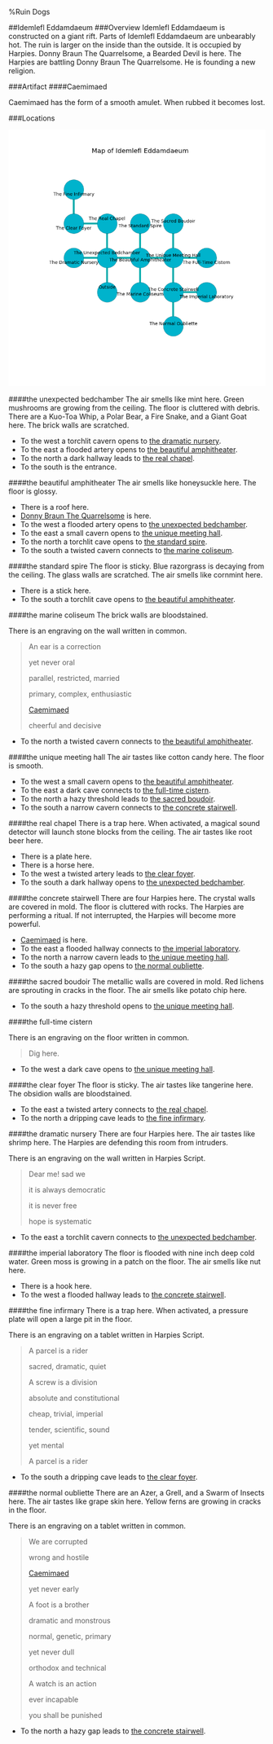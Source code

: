 %Ruin Dogs

##Idemlefl Eddamdaeum
###Overview
Idemlefl Eddamdaeum is constructed on a giant rift. Parts of Idemlefl Eddamdaeum are unbearably hot. The ruin is larger on the inside than the outside. It is occupied by Harpies. <a name="Donny-Braun-The-Quarrelsome"></a>Donny Braun The Quarrelsome, a Bearded Devil is here. The Harpies are battling Donny Braun The Quarrelsome. He  is founding a new religion. 



###Artifact
####<a name="Caemimaed"></a>Caemimaed


Caemimaed has the form of a smooth amulet. When rubbed it becomes lost. 





###Locations


![](../v2/images/Idemlefl-Eddamdaeum.png)

####<a name="the-unexpected-bedchamber"></a>the unexpected bedchamber
The air smells like mint here. Green mushrooms are growing from the ceiling. The floor is cluttered with debris. There are a Kuo-Toa Whip, a Polar Bear, a Fire Snake, and a Giant Goat here. The brick walls are scratched. 



* To the west a torchlit cavern opens to [the dramatic nursery](#the-dramatic-nursery).
* To the east a flooded artery opens to [the beautiful amphitheater](#the-beautiful-amphitheater).
* To the north a dark hallway leads to [the real chapel](#the-real-chapel).
* To the south is the entrance.


####<a name="the-beautiful-amphitheater"></a>the beautiful amphitheater
The air smells like honeysuckle here. The floor is glossy. 



* There is a roof here.
* [Donny Braun The Quarrelsome](#Donny-Braun-The-Quarrelsome) is here.
* To the west a flooded artery opens to [the unexpected bedchamber](#the-unexpected-bedchamber).
* To the east a small cavern opens to [the unique meeting hall](#the-unique-meeting-hall).
* To the north a torchlit cave opens to [the standard spire](#the-standard-spire).
* To the south a twisted cavern connects to [the marine coliseum](#the-marine-coliseum).


####<a name="the-standard-spire"></a>the standard spire
The floor is sticky. Blue razorgrass is decaying from the ceiling. The glass walls are scratched. The air smells like cornmint here. 



* There is a stick here.
* To the south a torchlit cave opens to [the beautiful amphitheater](#the-beautiful-amphitheater).


####<a name="the-marine-coliseum"></a>the marine coliseum
The brick walls are bloodstained. 

There is an engraving on the wall written in common. 

> An ear is a correction
>
> yet never oral
>
> parallel, restricted, married
>
> primary, complex, enthusiastic
>
> [Caemimaed](#Caemimaed)
>
> cheerful and decisive
>


* To the north a twisted cavern connects to [the beautiful amphitheater](#the-beautiful-amphitheater).


####<a name="the-unique-meeting-hall"></a>the unique meeting hall
The air tastes like cotton candy here. The floor is smooth. 



* To the west a small cavern opens to [the beautiful amphitheater](#the-beautiful-amphitheater).
* To the east a dark cave connects to [the full-time cistern](#the-full-time-cistern).
* To the north a hazy threshold leads to [the sacred boudoir](#the-sacred-boudoir).
* To the south a narrow cavern connects to [the concrete stairwell](#the-concrete-stairwell).


####<a name="the-real-chapel"></a>the real chapel
There is a trap here. When activated, a magical sound detector will launch stone blocks from the ceiling. The air tastes like root beer here. 



* There is a plate here.
* There is a horse here.
* To the west a twisted artery leads to [the clear foyer](#the-clear-foyer).
* To the south a dark hallway opens to [the unexpected bedchamber](#the-unexpected-bedchamber).


####<a name="the-concrete-stairwell"></a>the concrete stairwell
There are four Harpies here. The crystal walls are covered in mold. The floor is cluttered with rocks. The Harpies are performing a ritual. If not interrupted, the Harpies will become more powerful. 



* [Caemimaed](#Caemimaed) is here.
* To the east a flooded hallway connects to [the imperial laboratory](#the-imperial-laboratory).
* To the north a narrow cavern leads to [the unique meeting hall](#the-unique-meeting-hall).
* To the south a hazy gap opens to [the normal oubliette](#the-normal-oubliette).


####<a name="the-sacred-boudoir"></a>the sacred boudoir
The metallic walls are covered in mold. Red lichens are sprouting in cracks in the floor. The air smells like potato chip here. 



* To the south a hazy threshold opens to [the unique meeting hall](#the-unique-meeting-hall).


####<a name="the-full-time-cistern"></a>the full-time cistern


There is an engraving on the floor written in common. 

> Dig here.
>


* To the west a dark cave opens to [the unique meeting hall](#the-unique-meeting-hall).


####<a name="the-clear-foyer"></a>the clear foyer
The floor is sticky. The air tastes like tangerine here. The obsidion walls are bloodstained. 



* To the east a twisted artery connects to [the real chapel](#the-real-chapel).
* To the north a dripping cave leads to [the fine infirmary](#the-fine-infirmary).


####<a name="the-dramatic-nursery"></a>the dramatic nursery
There are four Harpies here. The air tastes like shrimp here. The Harpies are defending this room from intruders. 

There is an engraving on the wall written in Harpies Script. 

> Dear me! sad we
>
> it is always democratic
>
> it is never free
>
> hope is systematic
>


* To the east a torchlit cavern connects to [the unexpected bedchamber](#the-unexpected-bedchamber).


####<a name="the-imperial-laboratory"></a>the imperial laboratory
The floor is flooded with nine inch deep cold water. Green moss is growing in a patch on the floor. The air smells like nut here. 



* There is a hook here.
* To the west a flooded hallway leads to [the concrete stairwell](#the-concrete-stairwell).


####<a name="the-fine-infirmary"></a>the fine infirmary
There is a trap here. When activated, a pressure plate will open a large pit in the floor. 

There is an engraving on a tablet written in Harpies Script. 

> A parcel is a rider
>
> sacred, dramatic, quiet
>
> A screw is a division
>
> absolute and constitutional
>
> cheap, trivial, imperial
>
> tender, scientific, sound
>
> yet mental
>
> A parcel is a rider
>


* To the south a dripping cave leads to [the clear foyer](#the-clear-foyer).


####<a name="the-normal-oubliette"></a>the normal oubliette
There are an Azer, a Grell, and a Swarm of Insects here. The air tastes like grape skin here. Yellow ferns are growing in cracks in the floor. 

There is an engraving on a tablet written in common. 

> We are corrupted
>
> wrong and hostile
>
> [Caemimaed](#Caemimaed)
>
> yet never early
>
> A foot is a brother
>
> dramatic and monstrous
>
> normal, genetic, primary
>
> yet never dull
>
> orthodox and technical
>
> A watch is an action
>
> ever incapable
>
> you shall be punished
>


* To the north a hazy gap leads to [the concrete stairwell](#the-concrete-stairwell).


